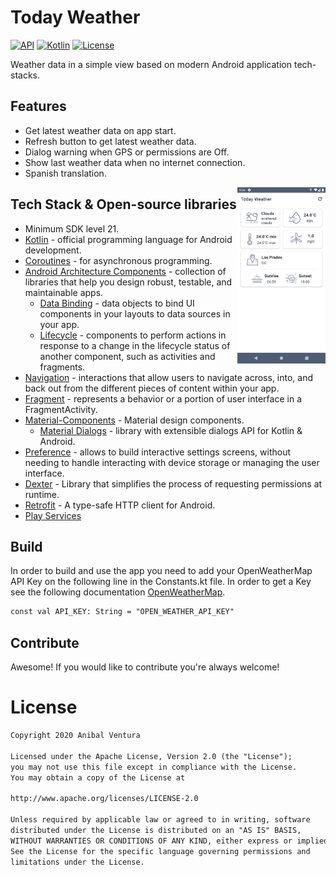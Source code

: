 # Today Weather
[![API](https://img.shields.io/badge/API-21%2B-brightgreen.svg?style=flat)](https://android-arsenal.com/api?level=21)
[![Kotlin](https://img.shields.io/badge/Kotlin-1.4.20-blue.svg)](https://kotlinlang.org)
[![License](https://img.shields.io/badge/License-Apache%202.0-blue.svg)](https://opensource.org/licenses/Apache-2.0)

Weather data in a simple view based on modern Android application tech-stacks.

## Features
* Get latest weather data on app start.
* Refresh button to get latest weather data.
* Dialog warning when GPS or permissions are Off.
* Show last weather data when no internet connection.
* Spanish translation.

<img src="images/app.png" align="right" width="28%"/>

## Tech Stack & Open-source libraries
* Minimum SDK level 21.
* [Kotlin](https://kotlinlang.org/) - official programming language for Android development.
* [Coroutines](https://kotlinlang.org/docs/reference/coroutines-overview.html) - for asynchronous programming.
* [Android Architecture Components](https://developer.android.com/topic/libraries/architecture) - collection of libraries that help you design robust, testable, and maintainable apps.
  - [Data Binding](https://developer.android.com/topic/libraries/data-binding) - data objects to bind UI components in your layouts to data sources in your app.
  - [Lifecycle](https://developer.android.com/topic/libraries/architecture/lifecycle) - components to perform actions in response to a change in the lifecycle status of another component, such as activities and fragments.
* [Navigation](https://developer.android.com/guide/navigation) - interactions that allow users to navigate across, into, and back out from the different pieces of content within your app.
* [Fragment](https://developer.android.com/guide/components/fragments) - represents a behavior or a portion of user interface in a FragmentActivity.
* [Material-Components](https://github.com/material-components/material-components-android) - Material design components.
  - [Material Dialogs](https://github.com/afollestad/material-dialogs) - library with extensible dialogs API for Kotlin & Android.
* [Preference](https://developer.android.com/reference/androidx/preference/package-summary) - allows to build interactive settings screens, without needing to handle interacting with device storage or managing the user interface.
* [Dexter](https://github.com/Karumi/Dexter) - Library that simplifies the process of requesting permissions at runtime.
* [Retrofit](https://square.github.io/retrofit/) - A type-safe HTTP client for Android.
* [Play Services]()

## Build
In order to build and use the app you need to add your OpenWeatherMap API Key on the following line in the Constants.kt file. In order to get a Key see the following documentation [OpenWeatherMap](https://openweathermap.org/api).

```xml
const val API_KEY: String = "OPEN_WEATHER_API_KEY"
```

## Contribute
Awesome! If you would like to contribute you're always welcome!

# License
```xml
Copyright 2020 Anibal Ventura

Licensed under the Apache License, Version 2.0 (the "License");
you may not use this file except in compliance with the License.
You may obtain a copy of the License at

http://www.apache.org/licenses/LICENSE-2.0

Unless required by applicable law or agreed to in writing, software
distributed under the License is distributed on an "AS IS" BASIS,
WITHOUT WARRANTIES OR CONDITIONS OF ANY KIND, either express or implied.
See the License for the specific language governing permissions and
limitations under the License.
```
